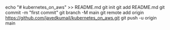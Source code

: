 echo "# kubernetes_on_aws" >> README.md
git init
git add README.md
git commit -m "first commit"
git branch -M main
git remote add origin https://github.com/javedkumail/kubernetes_on_aws.git
git push -u origin main

